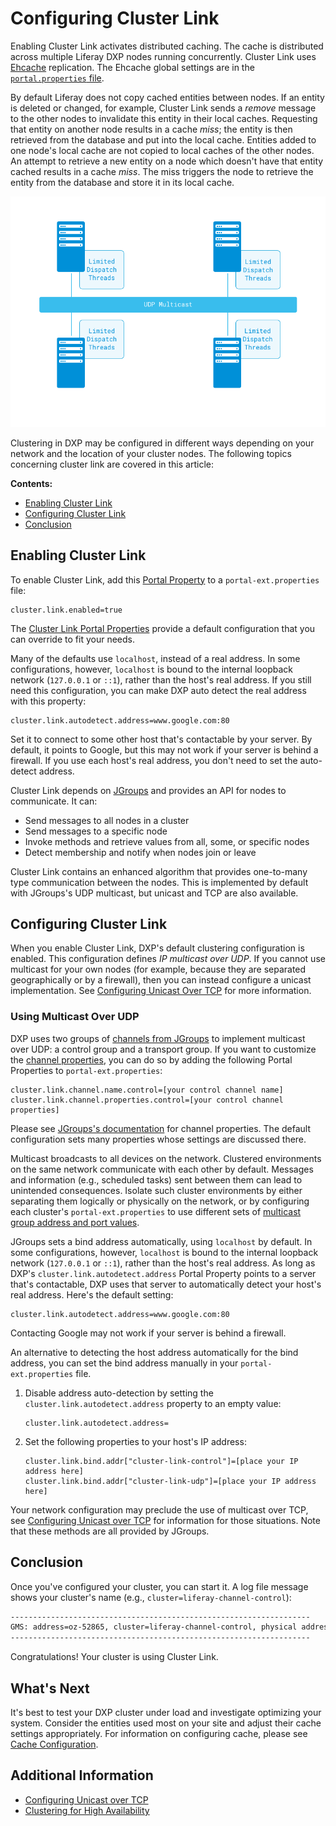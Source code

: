 # Configuring Cluster Link

Enabling Cluster Link activates distributed caching. The cache is distributed across multiple Liferay DXP nodes running concurrently. Cluster Link uses [Ehcache](http://www.ehcache.org) replication. The Ehcache global settings are in the [`portal.properties` file](https://docs.liferay.com/portal/7.3-latest/propertiesdoc/portal.properties.html#Ehcache).

By default Liferay does not copy cached entities between nodes. If an entity is deleted or changed, for example, Cluster Link sends a *remove* message to the other nodes to invalidate this entity in their local caches. Requesting that entity on another node results in a cache *miss*; the entity is then retrieved from the database and put into the local cache. Entities added to one node's local cache are not copied to local caches of the other nodes. An attempt to retrieve a new entity on a node which doesn't have that entity cached results in a cache *miss*. The miss triggers the node to retrieve the entity from the database and store it in its local cache.

![Liferay DXP's cache algorithm is extremely efficient.](./configuring-cluster-link/images/01.png)

Clustering in DXP may be configured in different ways depending on your network and the location of your cluster nodes. The following topics concerning cluster link are covered in this article:

**Contents:**

* [Enabling Cluster Link](#enabling-cluster-link)
* [Configuring Cluster Link](#configuring-cluster-link)
* [Conclusion](#conclusion)

## Enabling Cluster Link

To enable Cluster Link, add this [Portal Property](../../reference/portal-properties.md) to a `portal-ext.properties` file:

```properties
cluster.link.enabled=true
```

The [Cluster Link Portal Properties](https://docs.liferay.com/portal/7.3-latest/propertiesdoc/portal.properties.html#Cluster%20Link) provide a default configuration that you can override to fit your needs.

Many of the defaults use `localhost`, instead of a real address. In some configurations, however, `localhost` is bound to the internal loopback network (`127.0.0.1` or `::1`), rather than the host's real address. If you still need this configuration, you can make DXP auto detect the real address with this property:

```properties
cluster.link.autodetect.address=www.google.com:80
```

Set it to connect to some other host that's contactable by your server. By default, it points to Google, but this may not work if your server is behind a firewall. If you use each host's real address, you don't need to set the auto-detect address.

Cluster Link depends on [JGroups](http://www.jgroups.org) and provides an API for nodes to communicate. It can:

* Send messages to all nodes in a cluster
* Send messages to a specific node
* Invoke methods and retrieve values from all, some, or specific nodes
* Detect membership and notify when nodes join or leave

Cluster Link contains an enhanced algorithm that provides one-to-many type communication between the nodes. This is implemented by default with JGroups's UDP multicast, but unicast and TCP are also available.

## Configuring Cluster Link

When you enable Cluster Link, DXP's default clustering configuration is enabled. This configuration defines *IP multicast over UDP*. If you cannot use multicast for your own nodes (for example, because they are separated geographically or by a firewall), then you can instead configure a unicast implementation. See [Configuring Unicast Over TCP](./configuring-unicast-over-tcp.md) for more information.

### Using Multicast Over UDP

DXP uses two groups of [channels from JGroups](http://www.jgroups.org/manual4/index.html#_channel) to implement multicast over UDP: a control group and a transport group. If you want to customize the [channel properties](https://docs.liferay.com/portal/7.2-latest/propertiesdoc/portal.properties.html#Cluster%20Link), you can do so by adding the following Portal Properties to `portal-ext.properties`:

```properties
cluster.link.channel.name.control=[your control channel name]
cluster.link.channel.properties.control=[your control channel properties]
```

Please see [JGroups's documentation](http://www.jgroups.org/manual4/index.html#protlist) for channel properties. The default configuration sets many properties whose settings are discussed there.

Multicast broadcasts to all devices on the network. Clustered environments on the same network communicate with each other by default. Messages and information (e.g., scheduled tasks) sent between them can lead to unintended consequences. Isolate such cluster environments by either separating them logically or physically on the network, or by configuring each cluster's `portal-ext.properties` to use different sets of [multicast group address and port values](https://docs.liferay.com/portal/7.3-latest/propertiesdoc/portal.properties.html#Multicast).

JGroups sets a bind address automatically, using `localhost` by default. In some configurations, however, `localhost` is bound to the internal loopback network (`127.0.0.1` or `::1`), rather than the host's real address. As long as DXP's `cluster.link.autodetect.address` Portal Property points to a server that's contactable, DXP uses that server to automatically detect your host's real address. Here's the default setting:

```properties
cluster.link.autodetect.address=www.google.com:80
```

Contacting Google may not work if your server is behind a firewall.

An alternative to detecting the host address automatically for the bind address, you can set the bind address manually in your `portal-ext.properties` file.

1. Disable address auto-detection by setting the `cluster.link.autodetect.address` property to an empty value:

    ```properties
    cluster.link.autodetect.address=
    ```

2. Set the following properties to your host's IP address:

    ```properties
    cluster.link.bind.addr["cluster-link-control"]=[place your IP address here]
    cluster.link.bind.addr["cluster-link-udp"]=[place your IP address here]
    ```

Your network configuration may preclude the use of multicast over TCP, see [Configuring Unicast over TCP](./configuring-unicast-over-tcp.md) for information for those situations. Note that these methods are all provided by JGroups.

## Conclusion

Once you've configured your cluster, you can start it. A log file message shows your cluster's  name (e.g., `cluster=liferay-channel-control`):

```bash
-------------------------------------------------------------------
GMS: address=oz-52865, cluster=liferay-channel-control, physical address=192.168.1.10:50643
-------------------------------------------------------------------
```

Congratulations! Your cluster is using Cluster Link.

## What's Next

It's best to test your DXP cluster under load and investigate optimizing your system. Consider the entities used most on your site and adjust their cache settings appropriately. For information on configuring cache, please see [Cache Configuration](https://help.liferay.com/hc/en-us/articles/360035581451-Introduction-to-Cache-Configuration).

## Additional Information

* [Configuring Unicast over TCP](./configuring-unicast-over-tcp.md)
* [Clustering for High Availability](./clustering-for-high-availability.md)